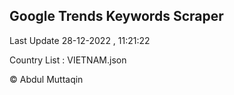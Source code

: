 

## Google Trends Keywords Scraper 
 
Last Update 28-12-2022 , 11:21:22

Country List :
VIETNAM.json



© Abdul Muttaqin 
